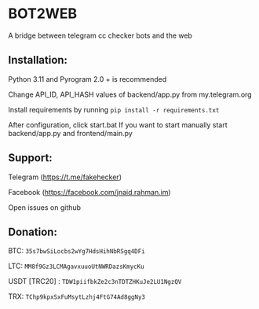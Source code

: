 # BOT2WEB
A bridge between telegram cc checker bots and the web

## Installation:

  Python 3.11 and Pyrogram 2.0 + is recommended

  Change API_ID, API_HASH values of backend/app.py from my.telegram.org

  Install requirements by running ``` pip install -r requirements.txt ```

  After configuration, click start.bat If you want to start manually start backend/app.py and frontend/main.py

## Support:
 
  Telegram (https://t.me/fakehecker)

  Facebook (https://facebook.com/jnaid.rahman.im)

  Open issues on github

## Donation:

  BTC: ```35s7bwSiLocbs2wYg7HdsHihNbRSgq4DFi```

  LTC: ```MM8f9Gz3LCMAgavxuuoUtNWRDazsKmycKu```

  USDT [TRC20] : ```TDW1piifbkZe2c3nTDTZHKuJe2LU1NgzQV```

  TRX: ```TChp9kpxSxFuMsytLzhj4FtG74Ad8ggNy3```

  


